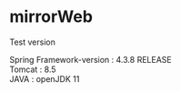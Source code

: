 # mirrorWeb
Test version



Spring Framework-version : 4.3.8 RELEASE <br>
Tomcat : 8.5 <br>
JAVA : openJDK 11 <br>

